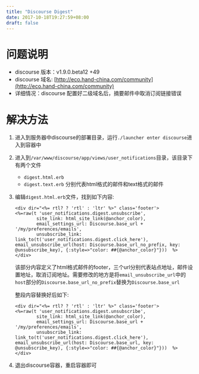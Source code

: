 ```yaml
---
title: "Discourse Digest"
date: 2017-10-18T19:27:59+08:00
draft: false
---
```


# 问题说明

- discourse 版本：v1.9.0.beta12 +49
- discourse 域名: [http://eco.hand-china.com/community](http://eco.hand-china.com/community)
- 详细情况：discourse 配置好二级域名后，摘要邮件中取消订阅链接错误

# 解决方法

1. 进入到服务器中discourse的部署目录，运行`./launcher enter discourse`进入到容器中
2. 进入到`/var/www/discourse/app/views/user_notifications`目录，该目录下有两个文件
    - `digest.html.erb`
    - `digest.text.erb`
    分别代表html格式的邮件和text格式的邮件
3. 编辑`digest.html.erb`文件，找到如下内容:
    ```
    <div dir="<%= rtl? ? 'rtl' : 'ltr' %>" class='footer'>
    <%=raw(t 'user_notifications.digest.unsubscribe',
            site_link: html_site_link(@anchor_color),
            email_settings_url: Discourse.base_url + '/my/preferences/emails',
            unsubscribe_link: link_to(t('user_notifications.digest.click_here'), email_unsubscribe_url(host: Discourse.base_url_no_prefix, key: @unsubscribe_key), {:style=>"color: ##{@anchor_color}"}))  %>
    </div>
    ```
    该部分内容定义了html格式邮件的footer，三个url分别代表站点地址，邮件设置地址，取消订阅地址。需要修改的地方是将`email_unsubscribe_url`中的`host`部分的`Discourse.base_url_no_prefix`替换为`Discourse.base_url`

    整段内容替换好后如下:
    ```
    <div dir="<%= rtl? ? 'rtl' : 'ltr' %>" class='footer'>
    <%=raw(t 'user_notifications.digest.unsubscribe',
            site_link: html_site_link(@anchor_color),
            email_settings_url: Discourse.base_url + '/my/preferences/emails',
            unsubscribe_link: link_to(t('user_notifications.digest.click_here'), email_unsubscribe_url(host: Discourse.base_url, key: @unsubscribe_key), {:style=>"color: ##{@anchor_color}"}))  %>
    </div>
    ```
4. 退出discourse容器，重启容器即可
